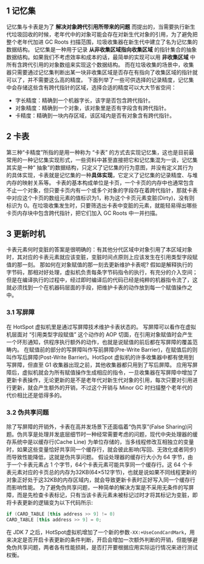 ## 1 记忆集
记忆集与卡表是为了 **解决对象跨代引用所带来的问题** 而提出的，当需要执行新生代垃圾回收的时候，老年代中的对象可能会存在对新生代对象的引用，为了避免把整个老年代加进 GC Roots 扫描范围，垃圾收集器在新生代中建立了名为记忆集的数据结构。
记忆集是一种用于记录 **从非收集区域指向收集区域** 的指针集合的抽象数据结构。如果我们不考虑效率和成本的话，最简单的实现可以用 **非收集区域** 中所有含跨代引用的对象数组来实现这个数据结构。
而在垃圾收集的场景中，收集器只需要通过记忆集判断出某一块非收集区域是否存在有指向了收集区域的指针就可以了，并不需要这么高的精度。
下面列举了一些可供选择的记录精度，记忆集中会存储这些含有跨代指针的区域，选择合适的精度可以大大节省空间：
- 字长精度：精确到一个机器字长，该字是否包含跨代指针。
- 对象精度：精确到一个对象，该对象里是否有字段含有跨代指针。
- 卡精度：精确到一块内存区域，该区域内是否有对象含有跨代指针。
## 2 卡表
第三种“卡精度”所指的是用一种称为 “卡表” 的方式去实现记忆集，这也是目前最常用的一种记忆集实现形式，一些资料中甚至直接把它和记忆集混为一谈，记忆集其实是一种“ 抽象”的数据结构，只定义了记忆集的行为意图，并没有定义其行为的具体实现，卡表就是记忆集的一种**具体实现**，它定义了记忆集的记录精度、与堆内存的映射关系等。
卡表的基本构成单位是卡页，一个卡页的内存中也通常包含不止一个对象，但只要卡页内有一个或多个对象的字段存在着跨代指针，那就卡表中对应这个卡页的数组元素的值标识为1，称为这个卡页元素变脏(Dirty)，没有则标识为 0。在垃圾收集发生时，只要筛选出卡表中变脏的元素，就能轻易得出哪些卡页内存块中包含跨代指针，把它们加入 GC Roots 中一并扫描。
## 3 更新时机
卡表元素何时变脏的答案是很明确的：有其他分代区域中对象引用了本区域对象时，其对应的卡表元素就应该变脏，变脏时间点原则上应该发生在引用类型字段赋值的那一刻。
那如何在对象赋值的那一刻去更新维护卡表呢?
假如是解释执行的字节码，那相对好处理，虚拟机负责每条字节码指令的执行，有充分的介入空间；
但是在编译执行的过程中，经过即时编译后的代码已经是纯粹的机器指令流了，这就必须找到一个在机器码层面的手段，把维护卡表的动作放到每一个赋值操作之中。
### 3.1 写屏障
在 HotSpot 虚拟机里是通过写屏障技术维护卡表状态的。
写屏障可以看作在虚拟机层面对 “引用类型字段赋值” 这个动作的 AOP 切面，在引用对象赋值时会产生一个环形通知，供程序执行额外的动作，也就是说赋值的前后都在写屏障的覆盖范畴内。
在赋值前的部分的写屏障叫作写前屏障(Pre-Write Barrier)，在赋值后的则叫作写后屏障(Post-Write Barrier)。HotSpot 虚拟机的许多收集器中都有使用到写屏障，但直至 G1 收集器出现之前，其他收集器都只用到了写后屏障。
应用写屏障后，虚拟机就会为所有赋值操作生成相应的指令，一旦收集器在写屏障中增加了更新卡表操作，无论更新的是不是老年代对新生代对象的引用，每次只要对引用进行更新，就会产生额外的开销，不过这个开销与 Minor GC 时扫描整个老年代的代价相比还是低得多的。
### 3.2 伪共享问题
除了写屏障的开销外，卡表在高并发场景下还面临着“伪共享”(False Sharing)问题。伪共享是处理并发底层细节时一种经常需要考虑的问题，现代中央处理器的缓存系统中是以缓存行(Cache Line) 为单位存储的，当多线程修改互相独立的变量时，如果这些变量恰好共享同一个缓存行，就会彼此影响(写回、无效化或者同步)而导致性能降低，这就是伪共享问题。
假设处理器的缓存行大小为 64 字节，由于一个卡表元素占 1 个字节，64个卡表元素可能共享同一个缓存行。这 64 个卡表元素对应的卡页总的内存为32KB(64×512字节)，也就是说如果不同线程更新的对象正好处于这32KB的内存区域内，就会导致更新卡表时正好写入同一个缓存行而影响性能。
为了避免伪共享问题，一种简单的解决方案是不采用无条件的写屏障，而是先检查卡表标记，只有当该卡表元素未被标记过时才将其标记为变脏，即将卡表更新的逻辑变为以下代码所示:
```java
if (CARD_TABLE [this address >> 9] != 0) 
CARD_TABLE [this address >> 9] = 0;
```
在 JDK 7 之后，HotSpot虚拟机增加了一个新的参数`-XX:+UseCondCardMark`，用来决定是否开启卡表更新的条件判断，开启会增加一次额外判断的开销，但能够避免伪共享问题，两者各有性能损耗，是否打开要根据应用实际运行情况来进行测试权衡。